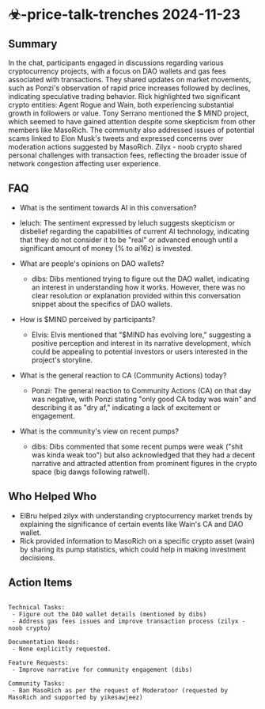 # ☣-price-talk-trenches 2024-11-23

## Summary

In the chat, participants engaged in discussions regarding various cryptocurrency projects, with a focus on DAO wallets
and gas fees associated with transactions. They shared updates on market movements, such as Ponzi's observation of rapid
price increases followed by declines, indicating speculative trading behavior. Rick highlighted two significant crypto
entities: Agent Rogue and Wain, both experiencing substantial growth in followers or value. Tony Serrano mentioned the $
MIND project, which seemed to have gained attention despite some skepticism from other members like MasoRich. The
community also addressed issues of potential scams linked to Elon Musk's tweets and expressed concerns over moderation
actions suggested by MasoRich. Zilyx - noob crypto shared personal challenges with transaction fees, reflecting the
broader issue of network congestion affecting user experience.

## FAQ

- What is the sentiment towards AI in this conversation?
- leluch: The sentiment expressed by leluch suggests skepticism or disbelief regarding the capabilities of current AI
  technology, indicating that they do not consider it to be "real" or advanced enough until a significant amount of
  money (% to ai16z) is invested.

- What are people's opinions on DAO wallets?

    - dibs: Dibs mentioned trying to figure out the DAO wallet, indicating an interest in understanding how it works.
      However, there was no clear resolution or explanation provided within this conversation snippet about the
      specifics of DAO wallets.

- How is $MIND perceived by participants?

    - Elvis: Elvis mentioned that "$MIND has evolving lore," suggesting a positive perception and interest in its
      narrative development, which could be appealing to potential investors or users interested in the project's
      storyline.

- What is the general reaction to CA (Community Actions) today?

    - Ponzi: The general reaction to Community Actions (CA) on that day was negative, with Ponzi stating "only good CA
      today was wain" and describing it as "dry af," indicating a lack of excitement or engagement.

- What is the community's view on recent pumps?
    - dibs: Dibs commented that some recent pumps were weak ("shit was kinda weak too") but also acknowledged that they
      had a decent narrative and attracted attention from prominent figures in the crypto space (big dawgs following
      ratwell).

## Who Helped Who

- ElBru helped zilyx with understanding cryptocurrency market trends by explaining the significance of certain events
  like Wain's CA and DAO wallet.
- Rick provided information to MasoRich on a specific crypto asset (wain) by sharing its pump statistics, which could help in making investment deciisions.

## Action Items

```

Technical Tasks:
 - Figure out the DAO wallet details (mentioned by dibs)
 - Address gas fees issues and improve transaction process (zilyx - noob crypto)

Documentation Needs:
 - None explicitly requested.

Feature Requests:
 - Improve narrative for community engagement (dibs)

Community Tasks:
 - Ban MasoRich as per the request of Moderatoor (requested by MasoRich and supported by yikesawjeez)
```
